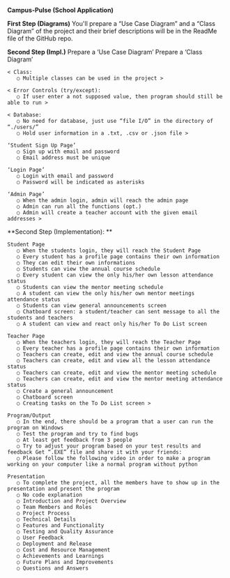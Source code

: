 **Campus-Pulse (School Application)**
 
**First Step (Diagrams)**
    You'll prepare a “Use Case Diagram” and a  “Class Diagram” of the project and their brief  descriptions will be in the ReadMe file of the GitHub repo.


**Second Step (Impl.)**
    Prepare a ‘Use Case Diagram’
    Prepare a ‘Class Diagram’

    < Class:
       ○ Multiple classes can be used in the project >

    < Error Controls (try/except):
       ○ If user enter a not supposed value, then program should still be able to run >

    < Database: 
       ○ No need for database, just use “file I/O” in the directory of “./users/”
       ○ Hold user information in a .txt, .csv or .json file >

    ‘Student Sign Up Page’
       ○ Sign up with email and password
       ○ Email address must be unique

    ‘Login Page’
       ○ Login with email and password
       ○ Password will be indicated as asterisks

    ‘Admin Page’
       ○ When the admin login, admin will reach the admin page
       ○ Admin can run all the functions (opt.)
       ○ Admin will create a teacher account with the given email addresses >

**Second Step (Implementation): **

    Student Page
       ○ When the students login, they will reach the Student Page
       ○ Every student has a profile page contains their own information 
       ○ They can edit their own informations
       ○ Students can view the annual course schedule
       ○ Every student can view the only his/her own lesson attendance status 
       ○ Students can view the mentor meeting schedule
       ○ A student can view the only his/her own mentor meetings attendance status
       ○ Students can view general announcements screen 
       ○ Chatboard screen: a student/teacher can sent message to all the students and teachers
       ○ A student can view and react only his/her To Do List screen 

    Teacher Page
       ○ When the teachers login, they will reach the Teacher Page
       ○ Every teacher has a profile page contains their own information
       ○ Teachers can create, edit and view the annual course schedule 
       ○ Teachers can create, edit and view all the lesson attendance status
       ○ Teachers can create, edit and view the mentor meeting schedule
       ○ Teachers can create, edit and view the mentor meeting attendance status 
       ○ Create a general announcement
       ○ Chatboard screen
       ○ Creating tasks on the To Do List screen >

    Program/Output
       ○ In the end, there should be a program that a user can run the program on Windows 
       ○ Test the program and try to find bugs
       ○ At least get feedback from 3 people
       ○ Try to adjust your program based on your test results and feedback Get “.EXE” file and share it with your friends:
       ○ Please follow the following video in order to make a program working on your computer like a normal program without python

    Presentation
       ○ To complete the project, all the members have to show up in the presentation and present the program 
       ○ No code explanation 
       ○ Introduction and Project Overview
       ○ Team Members and Roles
       ○ Project Process 
       ○ Technical Details
       ○ Features and Functionality
       ○ Testing and Quality Assurance 
       ○ User Feedback
       ○ Deployment and Release
       ○ Cost and Resource Management 
       ○ Achievements and Learnings
       ○ Future Plans and Improvements
       ○ Questions and Answers 
